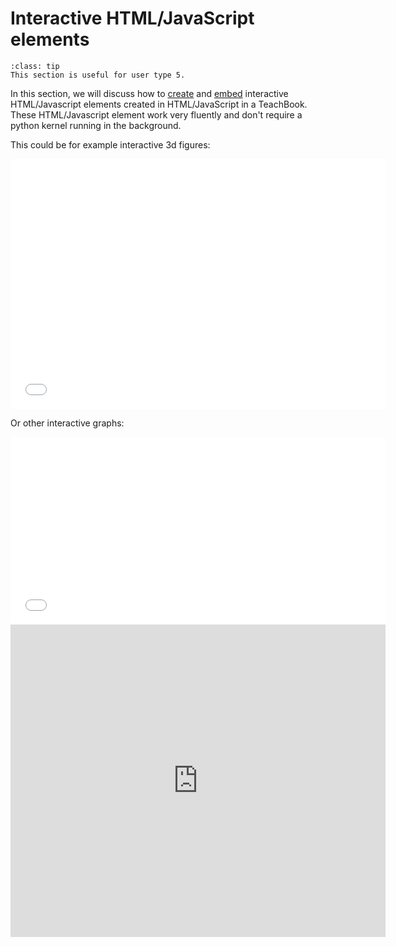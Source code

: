 # Interactive HTML/JavaScript elements

```{admonition} User types
:class: tip
This section is useful for user type 5.
```

In this section, we will discuss how to [create](creating_basic_HTML_elements.md) and [embed](adding_HTML_elements.md) interactive HTML/Javascript elements created in HTML/JavaScript in a TeachBook. These HTML/Javascript element work very fluently and don't require a python kernel running in the background.

This could be for example interactive 3d figures:

<iframe src="../_static/element_render_box.html" width="600" height="400" frameborder="0"></iframe> 

Or other interactive graphs:

<iframe src="../_static/element_pdf_and_cdf.html" width="600" height="300" frameborder="0"></iframe>

<iframe src="https://openla.ewi.tudelft.nl/applet/lines_and_planes/normal_equation_plane_origin?iframe=true"  width="600" height="500" allow="fullscreen" loading="lazy" frameborder="0"></iframe>